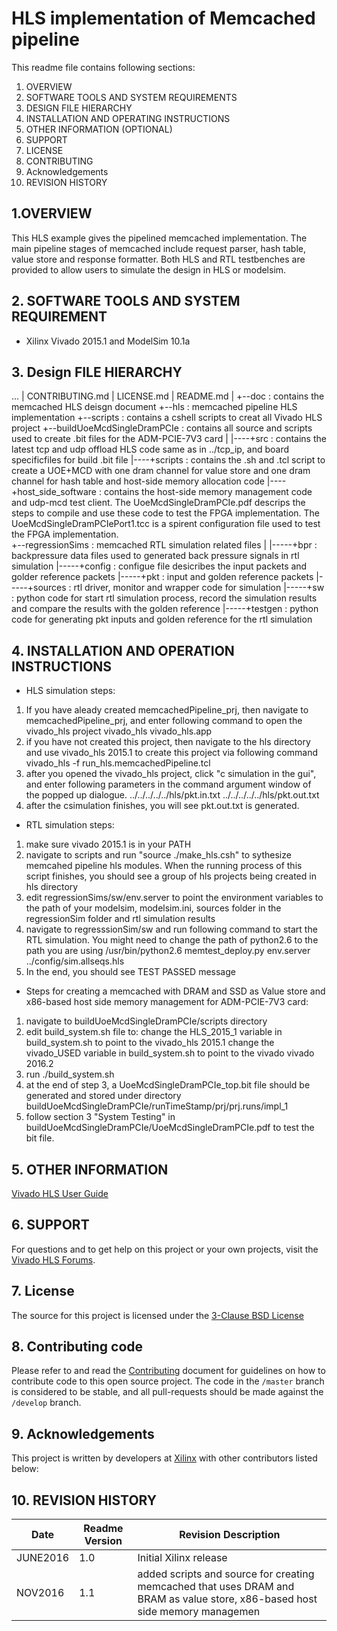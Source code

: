 HLS implementation of Memcached pipeline
==================================================

This readme file contains following sections:


1. OVERVIEW
2. SOFTWARE TOOLS AND SYSTEM REQUIREMENTS
3. DESIGN FILE HIERARCHY
4. INSTALLATION AND OPERATING INSTRUCTIONS
5. OTHER INFORMATION (OPTIONAL)
6. SUPPORT
7. LICENSE
8. CONTRIBUTING
9. Acknowledgements
10. REVISION HISTORY

## 1.OVERVIEW

This HLS example gives the pipelined memcached implementation. The main pipeline stages of memcached include request parser, hash table, value store and response formatter. Both HLS and RTL testbenches are provided to allow users to simulate the design in HLS or modelsim.

## 2. SOFTWARE TOOLS AND SYSTEM REQUIREMENT
* Xilinx Vivado 2015.1 and ModelSim 10.1a

## 3. Design FILE HIERARCHY 

...
   |	CONTRIBUTING.md
   | 	LICENSE.md
   |    README.md
   |
	 +--doc         										: contains the memcached HLS deisgn document 
   +--hls         										: memcached pipeline HLS implementation
   +--scripts     										: contains a cshell scripts to creat all Vivado HLS project
	 +--buildUoeMcdSingleDramPCIe				: contains all source and scripts used to create .bit files for the ADM-PCIE-7V3 card
	 |
	 |----+src													: contains the latest tcp and udp offload HLS code same as in ../tcp_ip, and board specificfiles for build .bit file
	 |----+scripts											: contains the .sh and .tcl script to create a UOE+MCD with one dram channel for value store and one dram channel for hash table and host-side memory allocation code
	 |----+host_side_software					  : contains the host-side memory management code and udp-mcd test client. The UoeMcdSingleDramPCIe.pdf descrips the steps to compile and use these code to test the FPGA implementation. The UoeMcdSingleDramPCIePort1.tcc is a spirent configuration file used to test the FPGA implementation.	
   +--regressionSims									: memcached RTL simulation related files
   |
   |-----+bpr     : backpressure data files used to generated back pressure signals in rtl simulation
   |-----+config  : configue file desicribes the input packets and golder reference packets
   |-----+pkt : input and golden reference packets
   |-----+sources : rtl driver,  monitor and wrapper code for simulation
   |-----+sw      : python code for start rtl simulation process, record the simulation results and compare the results with the golden reference
   |-----+testgen : python code for generating pkt inputs and golden reference for the rtl simulation


## 4. INSTALLATION AND OPERATION INSTRUCTIONS

* HLS simulation steps:

 1. If you have aleady created memcachedPipeline_prj, then navigate to memcachedPipeline_prj, and enter following command to open the vivado_hls project
		vivado_hls vivado_hls.app
 2. if you have not created this project, then navigate to the hls directory and use vivado_hls 2015.1 to create this project via following command
		vivado_hls -f run_hls.memcachedPipeline.tcl
 3. after you opened the vivado_hls project, click "c simulation in the gui", and enter following parameters in the command argument window of the popped up dialogue.
		../../../../../hls/pkt.in.txt    ../../../../../hls/pkt.out.txt
 4. after the csimulation finishes, you will see pkt.out.txt is generated.


* RTL simulation steps:

1. make sure vivado 2015.1 is in your PATH
2. navigate to scripts and run "source ./make_hls.csh" to sythesize memcahed pipeline hls modules. When the running process of this script finishes, you should see a group of hls projects being created in hls directory
3. edit regressionSims/sw/env.server to point the environment variables to the path of your modelsim, modelsim.ini, sources folder in the regressionSim folder and rtl simulation results
4. navigate to regresssionSim/sw and run following command to start the RTL simulation. You might need to change the path of python2.6 to the path you are using
/usr/bin/python2.6 memtest_deploy.py env.server ../config/sim.allseqs.hls
5. In the end, you should see TEST PASSED message

* Steps for creating a memcached with DRAM and SSD as Value store and x86-based host side memory management for ADM-PCIE-7V3 card:

1. navigate to buildUoeMcdSingleDramPCIe/scripts directory
2. edit build_system.sh file to:
			change the HLS_2015_1 variable in build_system.sh to point to the vivado_hls 2015.1
			change the vivado_USED variable in build_system.sh to point to the vivado vivado 2016.2
3. run ./build_system.sh
4. at the end of step 3, a UoeMcdSingleDramPCIe_top.bit file should be generated and stored under directory buildUoeMcdSingleDramPCIe/runTimeStamp/prj/prj.runs/impl_1
5. follow section 3 "System Testing" in buildUoeMcdSingleDramPCIe/UoeMcdSingleDramPCIe.pdf to test the bit file.


## 5. OTHER INFORMATION

[Vivado HLS User Guide][]

## 6. SUPPORT

For questions and to get help on this project or your own projects, visit the [Vivado HLS Forums][]. 

## 7. License
The source for this project is licensed under the [3-Clause BSD License][]

## 8. Contributing code
Please refer to and read the [Contributing][] document for guidelines on how to contribute code to this open source project. The code in the `/master` branch is considered to be stable, and all pull-requests should be made against the `/develop` branch.

## 9. Acknowledgements
This project is written by developers at [Xilinx](http://www.xilinx.com/) with other contributors listed below:

## 10. REVISION HISTORY

Date		|	Readme Version		|	Revision Description
------------|-----------------------|-------------------------
JUNE2016		|	1.0					|	Initial Xilinx release
NOV2016     | 1.1					| added scripts and source for creating memcached that uses DRAM and BRAM as value store, x86-based host side memory managemen

[Contributing]: CONTRIBUTING.md 
[3-Clause BSD License]: LICENSE.md
[Full Documentation]: http://www.xilinx.com/support/documentation/application_notes/xapp1273-reed-solomon-erasure.pdf
[Vivado HLS Forums]: https://forums.xilinx.com/t5/High-Level-Synthesis-HLS/bd-p/hls 
[Vivado HLS User Guide]: http://www.xilinx.com/support/documentation/sw_manuals/xilinx2015_4/ug902-vivado-high-level-synthesis.pdf

